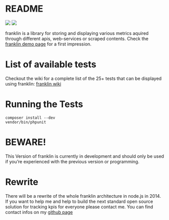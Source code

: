 # README

<img src="https://scrutinizer-ci.com/g/Ephigenia/franklin/badges/quality-score.png?s=28d253b058abc7f0c31f0b2204549c09c16f4fa8" />
<img src="https://circleci.com/gh/Ephigenia/franklin/tree/0.3.0_alpha.png?circle-token=24e1bc42eaed3d81beb444519263dbcf3ddb0e88" />

franklin is a library for storing and displaying various metrics aquired through different apis, web-services or scraped contents. Check the [franklin demo page](http://franklin2.marceleichner.de/) for a first impression.

# List of available tests

Checkout the wiki for a complete list of the 25+ tests that can be displayed using franklin: [franklin wiki](https://github.com/Ephigenia/franklin/wiki)

# Running the Tests

	composer install --dev
	vendor/bin/phpunit

# BEWARE!

This Version of franklin is currently in development and should only be used if you’re experienced with the previous version or programming.

# Rewrite

There will be a rewrite of the whole franklin architecture in node.js in 2014. If you want to help me and help to build the next standard open source solution for tracking kpis for everyone please contact me. You can find contact infos on my [github page](https://github.com/Ephigenia)